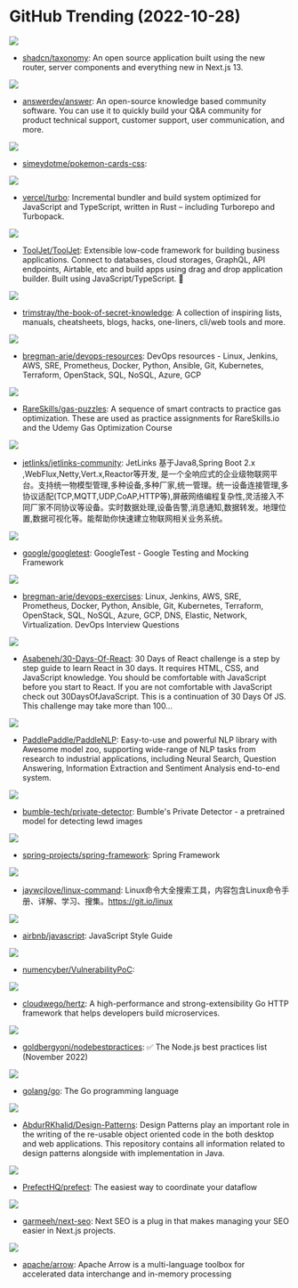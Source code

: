 # GitHub Trending (2022-10-28)

![](https://img.shields.io/badge/TypeScript-New%20152-green?style=flat-square&logo=appveyor)
- [shadcn/taxonomy](https://github.com/shadcn/taxonomy): An open source application built using the new router, server components and everything new in Next.js 13.

![](https://img.shields.io/badge/Go-New%20705-green?style=flat-square&logo=appveyor)
- [answerdev/answer](https://github.com/answerdev/answer): An open-source knowledge based community software. You can use it to quickly build your Q&A community for product technical support, customer support, user communication, and more.

![](https://img.shields.io/badge/CSS-New%20485-green?style=flat-square&logo=appveyor)
- [simeydotme/pokemon-cards-css](https://github.com/simeydotme/pokemon-cards-css): 

![](https://img.shields.io/badge/Rust-New%201-green?style=flat-square&logo=appveyor)
- [vercel/turbo](https://github.com/vercel/turbo): Incremental bundler and build system optimized for JavaScript and TypeScript, written in Rust – including Turborepo and Turbopack.

![](https://img.shields.io/badge/JavaScript-New%20108-green?style=flat-square&logo=appveyor)
- [ToolJet/ToolJet](https://github.com/ToolJet/ToolJet): Extensible low-code framework for building business applications. Connect to databases, cloud storages, GraphQL, API endpoints, Airtable, etc and build apps using drag and drop application builder. Built using JavaScript/TypeScript. 🚀

![](https://img.shields.io/badge/none-New%20120-green?style=flat-square&logo=appveyor)
- [trimstray/the-book-of-secret-knowledge](https://github.com/trimstray/the-book-of-secret-knowledge): A collection of inspiring lists, manuals, cheatsheets, blogs, hacks, one-liners, cli/web tools and more.

![](https://img.shields.io/badge/Groovy-New%2022-green?style=flat-square&logo=appveyor)
- [bregman-arie/devops-resources](https://github.com/bregman-arie/devops-resources): DevOps resources - Linux, Jenkins, AWS, SRE, Prometheus, Docker, Python, Ansible, Git, Kubernetes, Terraform, OpenStack, SQL, NoSQL, Azure, GCP

![](https://img.shields.io/badge/JavaScript-New%2011-green?style=flat-square&logo=appveyor)
- [RareSkills/gas-puzzles](https://github.com/RareSkills/gas-puzzles): A sequence of smart contracts to practice gas optimization. These are used as practice assignments for RareSkills.io and the Udemy Gas Optimization Course

![](https://img.shields.io/badge/Java-New%2014-green?style=flat-square&logo=appveyor)
- [jetlinks/jetlinks-community](https://github.com/jetlinks/jetlinks-community): JetLinks 基于Java8,Spring Boot 2.x ,WebFlux,Netty,Vert.x,Reactor等开发, 是一个全响应式的企业级物联网平台。支持统一物模型管理,多种设备,多种厂家,统一管理。统一设备连接管理,多协议适配(TCP,MQTT,UDP,CoAP,HTTP等),屏蔽网络编程复杂性,灵活接入不同厂家不同协议等设备。实时数据处理,设备告警,消息通知,数据转发。地理位置,数据可视化等。能帮助你快速建立物联网相关业务系统。

![](https://img.shields.io/badge/C%2B%2B-New%2015-green?style=flat-square&logo=appveyor)
- [google/googletest](https://github.com/google/googletest): GoogleTest - Google Testing and Mocking Framework

![](https://img.shields.io/badge/Python-New%2098-green?style=flat-square&logo=appveyor)
- [bregman-arie/devops-exercises](https://github.com/bregman-arie/devops-exercises): Linux, Jenkins, AWS, SRE, Prometheus, Docker, Python, Ansible, Git, Kubernetes, Terraform, OpenStack, SQL, NoSQL, Azure, GCP, DNS, Elastic, Network, Virtualization. DevOps Interview Questions

![](https://img.shields.io/badge/JavaScript-New%2081-green?style=flat-square&logo=appveyor)
- [Asabeneh/30-Days-Of-React](https://github.com/Asabeneh/30-Days-Of-React): 30 Days of React challenge is a step by step guide to learn React in 30 days. It requires HTML, CSS, and JavaScript knowledge. You should be comfortable with JavaScript before you start to React. If you are not comfortable with JavaScript check out 30DaysOfJavaScript. This is a continuation of 30 Days Of JS. This challenge may take more than 100…

![](https://img.shields.io/badge/Python-New%2029-green?style=flat-square&logo=appveyor)
- [PaddlePaddle/PaddleNLP](https://github.com/PaddlePaddle/PaddleNLP): Easy-to-use and powerful NLP library with Awesome model zoo, supporting wide-range of NLP tasks from research to industrial applications, including Neural Search, Question Answering, Information Extraction and Sentiment Analysis end-to-end system.

![](https://img.shields.io/badge/Python-New%20181-green?style=flat-square&logo=appveyor)
- [bumble-tech/private-detector](https://github.com/bumble-tech/private-detector): Bumble's Private Detector - a pretrained model for detecting lewd images

![](https://img.shields.io/badge/Java-New%2022-green?style=flat-square&logo=appveyor)
- [spring-projects/spring-framework](https://github.com/spring-projects/spring-framework): Spring Framework

![](https://img.shields.io/badge/Markdown-New%2067-green?style=flat-square&logo=appveyor)
- [jaywcjlove/linux-command](https://github.com/jaywcjlove/linux-command): Linux命令大全搜索工具，内容包含Linux命令手册、详解、学习、搜集。https://git.io/linux

![](https://img.shields.io/badge/JavaScript-New%2039-green?style=flat-square&logo=appveyor)
- [airbnb/javascript](https://github.com/airbnb/javascript): JavaScript Style Guide

![](https://img.shields.io/badge/C%2B%2B-New%2019-green?style=flat-square&logo=appveyor)
- [numencyber/VulnerabilityPoC](https://github.com/numencyber/VulnerabilityPoC): 

![](https://img.shields.io/badge/Go-New%20134-green?style=flat-square&logo=appveyor)
- [cloudwego/hertz](https://github.com/cloudwego/hertz): A high-performance and strong-extensibility Go HTTP framework that helps developers build microservices.

![](https://img.shields.io/badge/JavaScript-New%2046-green?style=flat-square&logo=appveyor)
- [goldbergyoni/nodebestpractices](https://github.com/goldbergyoni/nodebestpractices): ✅ The Node.js best practices list (November 2022)

![](https://img.shields.io/badge/Go-New%2070-green?style=flat-square&logo=appveyor)
- [golang/go](https://github.com/golang/go): The Go programming language

![](https://img.shields.io/badge/Java-New%2064-green?style=flat-square&logo=appveyor)
- [AbdurRKhalid/Design-Patterns](https://github.com/AbdurRKhalid/Design-Patterns): Design Patterns play an important role in the writing of the re-usable object oriented code in the both desktop and web applications. This repository contains all information related to design patterns alongside with implementation in Java.

![](https://img.shields.io/badge/Python-New%2011-green?style=flat-square&logo=appveyor)
- [PrefectHQ/prefect](https://github.com/PrefectHQ/prefect): The easiest way to coordinate your dataflow

![](https://img.shields.io/badge/JavaScript-New%2020-green?style=flat-square&logo=appveyor)
- [garmeeh/next-seo](https://github.com/garmeeh/next-seo): Next SEO is a plug in that makes managing your SEO easier in Next.js projects.

![](https://img.shields.io/badge/C%2B%2B-New%2011-green?style=flat-square&logo=appveyor)
- [apache/arrow](https://github.com/apache/arrow): Apache Arrow is a multi-language toolbox for accelerated data interchange and in-memory processing

